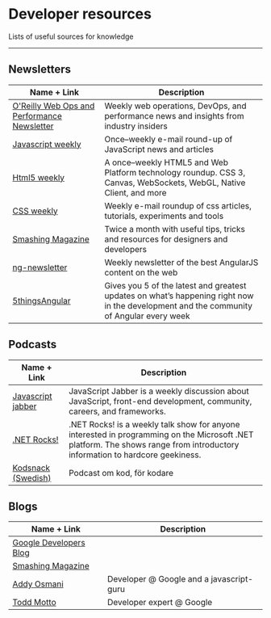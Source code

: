 # Developer resources
Lists of useful sources for knowledge

---------------------------------

## Newsletters
|Name + Link|Description|
|-----------|----|
|[O'Reilly Web Ops and Performance Newsletter](http://www.oreilly.com/webops-perf/newsletter.html)|Weekly web operations, DevOps, and performance news and insights from industry insiders| 
|[Javascript weekly](http://javascriptweekly.com/)|Once–weekly e-mail round-up of JavaScript news and articles| 
|[Html5 weekly](http://html5weekly.com/)|A once–weekly HTML5 and Web Platform technology roundup. CSS 3, Canvas, WebSockets, WebGL, Native Client, and more|
|[CSS weekly](http://css-weekly.com/)|Weekly e-mail roundup of css articles, tutorials, experiments and tools|
|[Smashing Magazine](https://www.smashingmagazine.com/the-smashing-newsletter/)|Twice a month with useful tips, tricks and resources for designers and developers|
|[ng-newsletter](http://www.ng-newsletter.com/)|Weekly newsletter of the best AngularJS content on the web|
|[5thingsAngular](http://5thingsangular.github.io/)|Gives you 5 of the latest and greatest updates on what’s happening right now in the development and the community of Angular every week|


## Podcasts
|Name + Link|Description|
|-----------|----|
|[Javascript jabber](https://devchat.tv/js-jabber)|JavaScript Jabber is a weekly discussion about JavaScript, front-end development, community, careers, and frameworks.|
|[.NET Rocks!](https://www.dotnetrocks.com/)|.NET Rocks! is a weekly talk show for anyone interested in programming on the Microsoft .NET platform. The shows range from introductory information to hardcore geekiness.|
|[Kodsnack (Swedish)](http://kodsnack.se/)|Podcast om kod, för kodare|

## Blogs
|Name + Link|Description|
|-----------|----|
|[Google Developers Blog](https://developers.googleblog.com/)||
|[Smashing Magazine](https://www.smashingmagazine.com/)||
|[Addy Osmani](https://addyosmani.com/blog/)|Developer @ Google and a javascript-guru|
|[Todd Motto](https://toddmotto.com/)|Developer expert @ Google|
